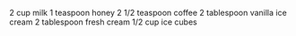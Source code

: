2 cup milk
1 teaspoon honey
2 1/2 teaspoon coffee
2 tablespoon vanilla ice cream
2 tablespoon fresh cream
1/2 cup ice cubes